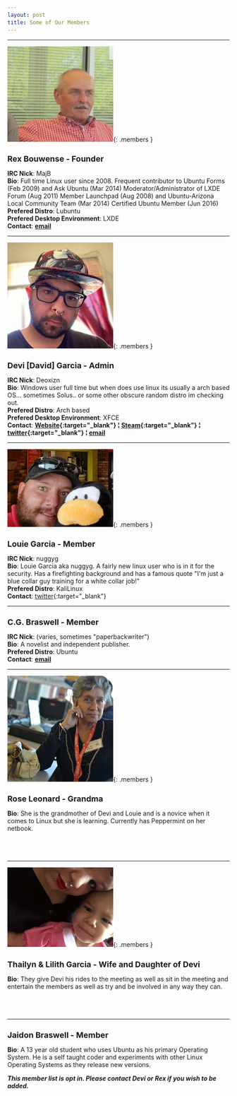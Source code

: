 ```yaml
---
layout: post
title: Some of Our Members
---
```


- - -
![alt text](https://raw.githubusercontent.com/CochiseLinuxUsersGroup/CochiseLinuxUsersGroup.github.io/master/images/rex.jpg "Rex's Photo"){: .members }
# **Rex Bouwense** - Founder  
**IRC Nick**:  MajB  
**Bio**: Full time Linux user since 2008\. Frequent contributor to Ubuntu Forms (Feb 2009) and Ask Ubuntu (Mar 2014) Moderator/Administrator of LXDE Forum (Aug 2011) Member Launchpad (Aug 2008) and Ubuntu-Arizona Local Community Team (Mar 2014) Certified Ubuntu Member (Jun 2016)  
**Prefered Distro**: Lubuntu  
**Prefered Desktop Environment**: LXDE  
**Contact**:   **[email](mailto:majb@azloco.com)**

- - -
![alt text](https://raw.githubusercontent.com/CochiseLinuxUsersGroup/CochiseLinuxUsersGroup.github.io/master/images/david.jpg "David's Photo"){: .members }
# **Devi [David] Garcia** - Admin

**IRC Nick**:  Deoxizn   
**Bio**: Windows user full time but when does use linux its usually a arch based OS... sometimes Solus.. or some other obscure random distro im checking out.   
**Prefered Distro**: Arch based  
**Prefered Desktop Environment**: XFCE   
**Contact**:  **[Website](https://z0mbiexx.github.io){:target="_blank"}  &brvbar; [Steam](https://steamcommunity.com/id/z0mbiexx){:target="_blank"}   &brvbar; [twitter](https://twitter.com/z0mbiexx){:target="_blank"}  &brvbar; [email](mailto:asphyxiated.god@gmail.com)**

- - -
![alt text](https://raw.githubusercontent.com/CochiseLinuxUsersGroup/CochiseLinuxUsersGroup.github.io/master/images/louie.jpg "Louie's Photo"){: .members }
# **Louie Garcia** - Member  
**IRC Nick**:  nuggyg  
**Bio**: Louie Garcia aka nuggyg. A fairly new linux user who is in it for the security.  Has a firefighting background and has a famous quote "I'm just a blue collar guy training for a white collar job!"  
**Prefered Distro**: KaliLinux  
**Contact**:  [twitter](https://twitter.com/nuggy_g){:target="_blank"} 

- - -

# **C.G. Braswell** - Member  
**IRC Nick**:  (varies, sometimes "paperbackwriter")  
**Bio**: A novelist and independent publisher.  
**Prefered Distro**: Ubuntu  
**Contact**:   **[email](mailto:chris.braswell@fusepowder.com)**

- - -
![alt text](https://raw.githubusercontent.com/CochiseLinuxUsersGroup/CochiseLinuxUsersGroup.github.io/master/images/rose.jpg "Rose's Photo"){: .members }
# **Rose Leonard** - Grandma  
**Bio**: She is the grandmother of Devi and Louie and is a novice when it comes to Linux but she is learning.  Currently has Peppermint on her netbook.
&nbsp;  
&nbsp;  
&nbsp;  
&nbsp;  

- - -

![alt text](https://raw.githubusercontent.com/CochiseLinuxUsersGroup/CochiseLinuxUsersGroup.github.io/master/images/lilith.jpg "lilith's Photo"){: .members }
# **Thailyn & Lilith Garcia** - Wife and Daughter of Devi  
**Bio**: They give Devi his rides to the meeting as well as sit in the meeting and entertain the members as well as try and be involved in any way they can.
&nbsp;  
&nbsp;  
&nbsp;  
&nbsp;  

- - -

# **Jaidon Braswell** - Member
**Bio**:  A 13 year old student who uses Ubuntu as his primary Operating System.  He is a self taught coder and experiments with other Linux Operating Systems as they release new versions.
 
 
 

_**This member list is opt in. Please contact Devi or Rex if you wish to be added.**_

<style type="text/css">
.members {
  display: block;
  margin-left: auto;
  margin-right: auto;
  float: right;
}
h1 {
  font-size: 18px;
} 
</style>
